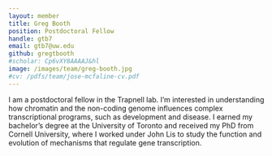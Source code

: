 ```yaml
---
layout: member
title: Greg Booth
position: Postdoctoral Fellow
handle: gtb7
email: gtb7@uw.edu
github: gregtbooth
#scholar: Cp6vXY8AAAAJ&hl
image: /images/team/greg-booth.jpg
#cv: /pdfs/team/jose-mcfaline-cv.pdf
---
```


I am a postdoctoral fellow in the Trapnell lab. I’m interested in understanding how chromatin and the non-coding genome influences complex transcriptional programs, such as development and disease. I earned my bachelor’s degree at the University of Toronto and received my PhD from Cornell University, where I worked under John Lis to study the function and evolution of mechanisms that regulate gene transcription.
